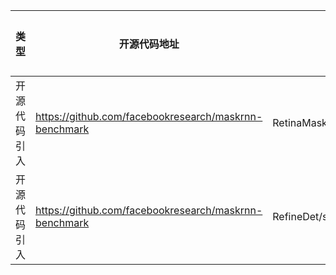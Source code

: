 | 类型     | 开源代码地址                                     | 文件名                    | 公网IP地址/公网URL地址/域名/邮箱地址 | 用途说明 |
|--------|--------------------------------------------|------------------------| ------------------------------------ |--|
| 开源代码引入 | https://github.com/facebookresearch/maskrnn-benchmark   | RetinaMask/maskrcnn_benchmark/config/paths_catalog.py | https://dl.fbaipublicfiles.com/detectron | 下载依赖 |
| 开源代码引入 | https://github.com/facebookresearch/maskrnn-benchmark   | RefineDet/setup.py | https://github.com/facebookresearch/maskrnn-benchmark | 下载依赖 |